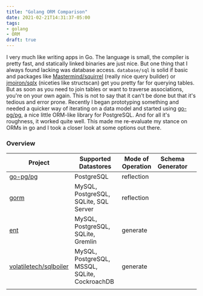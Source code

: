 ```yaml
---
title: "Golang ORM Comparison"
date: 2021-02-21T14:31:37-05:00
tags:
- golang
- ORM
draft: true
---
```


I very much like writing apps in Go. The language is small, the compiler is pretty fast, and statically linked binaries are just nice. But one thing that
I always found lacking was database access. `database/sql` is solid if basic and packages like [Mastermind/squirrel](https://github.com/Masterminds/squirrel) (really nice query builder) or [jmoiron/sqlx](https://github.com/jmoiron/sqlx) (niceties like structscan) get you pretty far for querying tables. But as soon as you need to join tables or want to traverse associations, you're on your own again. This is not to say that it can't be done but that it's tedious and error prone. Recently I began prototyping something and needed a quicker way of iterating on a data model and started using [go-pg/pg](go-pg/pg), a nice little ORM-like library for PostgreSQL. And for all it's roughness, it worked quite well. This made me re-evaluate my stance on ORMs in go and I took a closer look at some options out there.

<!-- more -->

### Overview


| Project                                                             | Supported Datastores                          | Mode of Operation | Schema Generator |   |
|---------------------------------------------------------------------|-----------------------------------------------|-------------------|------------------|---|
| [go-pg/pg](https://pg.uptrace.dev/)                                 | PostgreSQL                                    | reflection        |                  |   |
| [gorm](https://gorm.io/)                                            | MySQL, PostgreSQL, SQLite, SQL Server         | reflection        |                  |   |
| [ent](https://entgo.io/)                                            | MySQL, PostgreSQL, SQLite, Gremlin            | generate          |                  |   |
| [volatiletech/sqlboiler](https://github.com/volatiletech/sqlboiler) | MySQL, PostgreSQL, MSSQL, SQLite, CockroachDB | generate          |                  |   |
|                                                                     |                                               |                   |                  |   |
